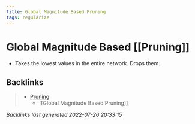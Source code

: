 ```yaml
---
title: Global Magnitude Based Pruning
tags: regularize
---
```


# Global Magnitude Based [[Pruning]]
- Takes the lowest values in the entire network. Drops them.


































































































## Backlinks

> - [Pruning](Pruning.md)
>   - [[Global Magnitude Based Pruning]]

_Backlinks last generated 2022-07-26 20:33:15_
